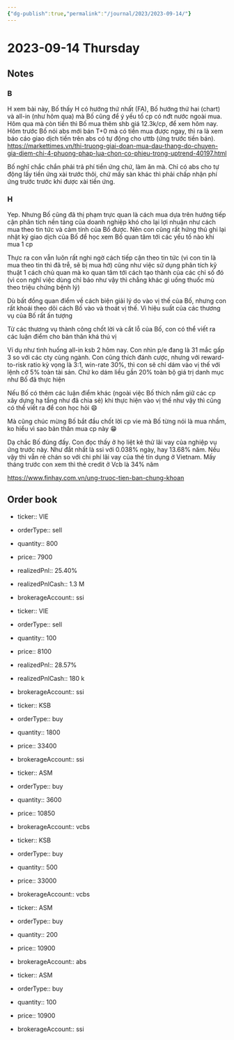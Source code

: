 ```yaml
---
{"dg-publish":true,"permalink":"/journal/2023/2023-09-14/"}
---
```


# 2023-09-14 Thursday

## Notes

### B

H xem bài này, Bố thấy H có hướng thứ nhất (FA), Bố hướng thứ hai (chart) và all-in (như hôm qua) mà Bố cũng để ý yếu tố cp có nđt nước ngoài mua. Hôm qua mà còn tiền thì Bố mua thêm shb giá 12.3k/cp, để xem hôm nay.
Hôm trước Bố nói abs mới bán T+0 mà có tiền mua được ngay, thì ra là xem báo cáo giao dịch tiền trên abs có tự động cho ưttb (ứng trước tiền bán).
<https://markettimes.vn/thi-truong-giai-doan-mua-dau-thang-do-chuyen-gia-diem-chi-4-phuong-phap-lua-chon-co-phieu-trong-uptrend-40197.html>

Bố nghĩ chắc chắn phải trả phí tiền ứng chứ, làm ăn mà. Chỉ có abs cho tự động lấy tiền ứng xài trước thôi, chứ mấy sàn khác thì phải chấp nhận phí ứng trước trước khi được xài tiền ứng.

### H

Yep. Nhưng Bố cũng đã thị phạm trực quan là cách mua dựa trên hướng tiếp cận phân tích nền tảng của doanh nghiệp khó cho lại lợi nhuận như cách mua theo tin tức và cảm tính của Bố được. Nên con cũng rất hứng thú ghi lại nhật ký giao dịch của Bố để học xem Bố quan tâm tới các yếu tố nào khi mua 1 cp

Thực ra con vẫn luôn rất nghi ngờ cách tiếp cận theo tin tức (vì con tin là mua theo tin thì đã trễ, sẽ bị mua hớ) cũng như việc sử dụng phân tích kỹ thuật 1 cách chủ quan mà ko quan tâm tới cách tạo thành của các chỉ số đó (vì con nghĩ việc dùng chỉ báo như vậy thì chẳng khác gì uống thuốc mù theo triệu chứng bệnh lý)

Dù bất đồng quan điểm về cách biện giải lý do vào vị thế của Bố, nhưng con rất khoái theo dõi cách Bố vào và thoát vị thế. Vì hiệu suất của các thương vụ của Bố rất ấn tượng

Từ các thương vụ thành công chốt lời và cắt lỗ của Bố, con có thể viết ra các luận điểm cho bản thân khá thú vị

Ví dụ như tình huống all-in ksb 2 hôm nay. Con nhìn p/e đang là 31 mắc gấp 3 so với các cty cùng ngành. Con cũng thích đánh cược, nhưng với reward-to-risk ratio kỳ vọng là 3:1, win-rate 30%, thì con sẽ chỉ dám vào vị thế với lệnh cỡ 5% toàn tài sản. Chứ ko dám liều gần 20% toàn bộ giá trị danh mục như Bố đã thực hiện

Nếu Bố có thêm các luận điểm khác (ngoài việc Bố thích nắm giữ các cp xây dựng hạ tầng như đã chia sẻ) khi thực hiện vào vị thế như vậy thì cũng có thể viết ra để con học hỏi 😄

Mà cũng chúc mừng Bố bắt đầu chốt lời cp vie mà Bố từng nói là mua nhầm, ko hiểu vì sao bản thân mua cp này 😁

Dạ chắc Bố đúng đấy. Con đọc thấy ở họ liệt kê thử lãi vay của nghiệp vụ ứng trước này. Như đắt nhất là ssi với 0.038% ngày, hay 13.68% năm. Nếu vậy thì vẫn rẻ chán so với chi phí lãi vay của thẻ tín dụng ở Vietnam. Mấy tháng trước con xem thì thẻ credit ở Vcb là 34% năm

<https://www.finhay.com.vn/ung-truoc-tien-ban-chung-khoan>

## Order book

- ticker:: VIE
- orderType:: sell
- quantity:: 800
- price:: 7900
- realizedPnl:: 25.40%
- realizedPnlCash:: 1.3 M
- brokerageAccount:: ssi

- ticker:: VIE
- orderType:: sell
- quantity:: 100
- price:: 8100
- realizedPnl:: 28.57%
- realizedPnlCash:: 180 k
- brokerageAccount:: ssi

- ticker:: KSB
- orderType:: buy
- quantity:: 1800
- price:: 33400
- brokerageAccount:: ssi

- ticker:: ASM
- orderType:: buy
- quantity:: 3600
- price:: 10850
- brokerageAccount:: vcbs

- ticker:: KSB
- orderType:: buy
- quantity:: 500
- price:: 33000
- brokerageAccount:: vcbs

- ticker:: ASM
- orderType:: buy
- quantity:: 200
- price:: 10900
- brokerageAccount:: abs

- ticker:: ASM
- orderType:: buy
- quantity:: 100
- price:: 10900
- brokerageAccount:: ssi